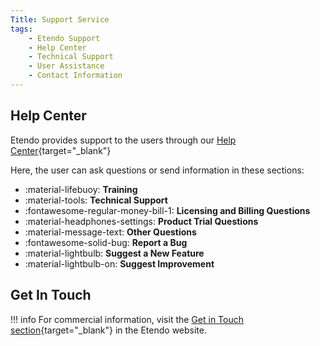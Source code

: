 ```yaml
---
Title: Support Service
tags:
    - Etendo Support
    - Help Center
    - Technical Support
    - User Assistance
    - Contact Information
---
```


## Help Center

Etendo provides support to the users through our [Help Center](http://support.etendo.software){target="_blank"} 

Here, the user can ask questions or send information in these sections:

-   :material-lifebuoy: **Training**
-   :material-tools:  **Technical Support** 
-   :fontawesome-regular-money-bill-1:  **Licensing and Billing Questions** 
-   :material-headphones-settings:  **Product Trial Questions**
-   :material-message-text:  **Other Questions**
-   :fontawesome-solid-bug:  **Report a Bug**
-   :material-lightbulb:  **Suggest a New Feature**
-   :material-lightbulb-on:  **Suggest Improvement**

## Get In Touch

!!! info
        For commercial information, visit the [Get in Touch section](https://etendo.software/get-in-touch/){target="_blank"} in the Etendo website.
